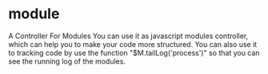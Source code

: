 module
======

A Controller For Modules
You can use it as javascript modules controller, which can help you to make your code more structured.
You can also use it to tracking code by use the function "$M.tailLog('process')" so that you can see the running log of the modules.
